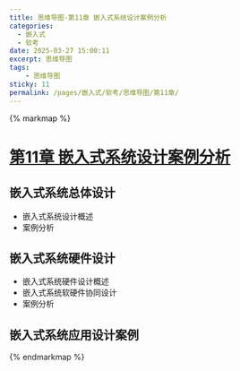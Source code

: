 ```yaml
---
title: 思维导图-第11章 嵌入式系统设计案例分析
categories:
  - 嵌入式
  - 软考
date: 2025-03-27 15:00:11
excerpt: 思维导图
tags:
    - 思维导图
sticky: 11
permalink: /pages/嵌入式/软考/思维导图/第11章/
---
```




{% markmap %}

# [第11章 嵌入式系统设计案例分析](/pages/嵌入式/软考/思维导图/)

## 嵌入式系统总体设计

- 嵌入式系统设计概述
- 案例分析

## 嵌入式系统硬件设计

- 嵌入式系统硬件设计概述
- 嵌入式系统软硬件协同设计
- 案例分析


## 嵌入式系统应用设计案例

{% endmarkmap %}